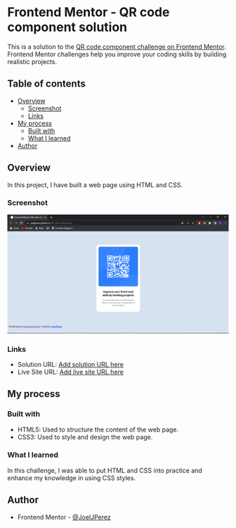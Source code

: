 # Frontend Mentor - QR code component solution

This is a solution to the [QR code component challenge on Frontend Mentor](https://www.frontendmentor.io/challenges/qr-code-component-iux_sIO_H). Frontend Mentor challenges help you improve your coding skills by building realistic projects. 

## Table of contents

- [Overview](#overview)
  - [Screenshot](#screenshot)
  - [Links](#links)
- [My process](#my-process)
  - [Built with](#built-with)
  - [What I learned](#what-i-learned)
- [Author](#author)


## Overview

In this project, I have built a web page using HTML and CSS.

### Screenshot

![](./images/Captura.PNG)

### Links

- Solution URL: [Add solution URL here](https://github.com/JoelJPerez/QR-code-component)
- Live Site URL: [Add live site URL here](https://joeljperez.github.io/QR-code-component/)

## My process

### Built with

- HTML5: Used to structure the content of the web page.
- CSS3: Used to style and design the web page.

### What I learned

In this challenge, I was able to put HTML and CSS into practice and enhance my knowledge in using CSS styles.

## Author

- Frontend Mentor - [@JoelJPerez](https://www.frontendmentor.io/profile/JoelJPerez)

